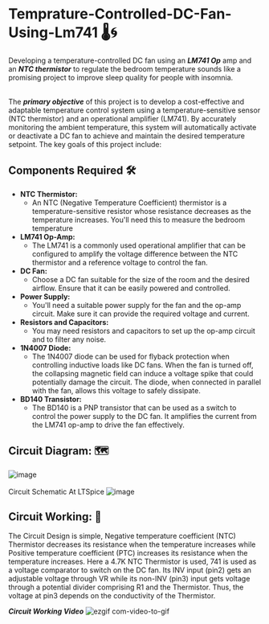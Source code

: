 # Temprature-Controlled-DC-Fan-Using-Lm741 🌡️🌀
Developing a temperature-controlled DC fan using an **_LM741 Op_** amp and an **_NTC thermistor_** to regulate the bedroom temperature sounds like a promising project to improve sleep quality for people with insomnia.<br><br>

The **_primary objective_** of this project is to develop a cost-effective and adaptable temperature control system using a temperature-sensitive sensor (NTC thermistor) and an operational amplifier (LM741). By accurately monitoring the ambient temperature, this system will automatically activate or deactivate a DC fan to achieve and maintain the desired temperature setpoint. The key goals of this project include:
## Components Required 🛠️
- **NTC Thermistor:** 
   - An NTC (Negative Temperature Coefficient) thermistor is a temperature-sensitive resistor whose resistance decreases as the temperature increases. You'll need this to measure the bedroom temperature
- **LM741 Op-Amp:**
   - The LM741 is a commonly used operational amplifier that can be configured to amplify the voltage difference between the NTC thermistor and a reference voltage to control the fan.
- **DC Fan:**
   -  Choose a DC fan suitable for the size of the room and the desired airflow. Ensure that it can be easily powered and controlled.
- **Power Supply:**
   - You'll need a suitable power supply for the fan and the op-amp circuit. Make sure it can provide the required voltage and current. 
- **Resistors and Capacitors:**
   - You may need resistors and capacitors to set up the op-amp circuit and to filter any noise.
- **1N4007 Diode:**
   - The 1N4007 diode can be used for flyback protection when controlling inductive loads like DC fans. When the fan is turned off, the collapsing magnetic field can induce a voltage spike that could potentially damage the circuit. The diode, when connected in parallel with the fan, allows this voltage to safely dissipate.
- **BD140 Transistor:**
  - The BD140 is a PNP transistor that can be used as a switch to control the power supply to the DC fan. It amplifies the current from the LM741 op-amp to drive the fan effectively.

## Circuit Diagram: 🗺️ 
 ![image](https://github.com/Drupad-DeV/Temprature-Controlled-DC-Fan-Using-Lm741/assets/100958162/223dce5c-bad5-4f8c-b556-27dd849e36b7)
 <br><br>
 Circuit Schematic At LTSpice
![image](https://github.com/Drupad-DeV/Temprature-Controlled-DC-Fan-Using-Lm741/assets/100958162/20cfac46-4689-4d0a-ac32-b383aacb7d9e)

## Circuit Working: 🔄
The Circuit Design is simple, Negative temperature coefficient (NTC) Thermistor decreases its resistance when the temperature increases while Positive temperature coefficient (PTC) increases its resistance when the temperature increases. Here a 4.7K NTC Thermistor is used, 741 is used as a voltage comparator to switch on the DC fan. Its INV input (pin2) gets an adjustable voltage through VR while its non-INV (pin3) input gets voltage through a potential divider comprising R1 and the Thermistor. Thus, the voltage at pin3 
depends on the conductivity of the Thermistor.

**_Circuit Working Video_** 
![ezgif com-video-to-gif](https://github.com/Drupad-DeV/Temprature-Controlled-DC-Fan-Using-Lm741/assets/100958162/bd3c4c55-b5b0-4eec-9af5-e79e2fb6b9f0)


